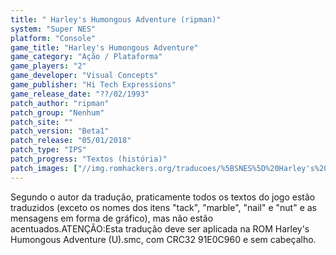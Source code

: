 ```yaml
---
title: " Harley's Humongous Adventure (ripman)"
system: "Super NES"
platform: "Console"
game_title: "Harley's Humongous Adventure"
game_category: "Ação / Plataforma"
game_players: "2"
game_developer: "Visual Concepts"
game_publisher: "Hi Tech Expressions"
game_release_date: "??/02/1993"
patch_author: "ripman"
patch_group: "Nenhum"
patch_site: ""
patch_version: "Beta1"
patch_release: "05/01/2018"
patch_type: "IPS"
patch_progress: "Textos (história)"
patch_images: ["//img.romhackers.org/traducoes/%5BSNES%5D%20Harley's%20Humongous%20Adventure%20-%20ripman%20-%201.png","//img.romhackers.org/traducoes/%5BSNES%5D%20Harley's%20Humongous%20Adventure%20-%20ripman%20-%202.png","//img.romhackers.org/traducoes/%5BSNES%5D%20Harley's%20Humongous%20Adventure%20-%20ripman%20-%203.png"]
---
```

Segundo o autor da tradução, praticamente todos os textos do jogo estão traduzidos (exceto os nomes dos itens "tack", "marble", "nail" e "nut" e as mensagens em forma de gráfico), mas não estão acentuados.ATENÇÃO:Esta tradução deve ser aplicada na ROM Harley's Humongous Adventure (U).smc, com CRC32 91E0C960 e sem cabeçalho.